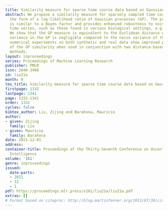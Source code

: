 ```yaml
---
title: Similarity measure for sparse time course data based on Gaussian processes
abstract: We propose a similarity measure for sparsely sampled time course data in
  the form of a log-likelihood ratio of Gaussian processes (GP). The proposed GP similarity
  is similar to a Bayes factor and provides enhanced robustness to noise in sparse
  time series, such as those found in various biological settings, e.g., gene transcriptomics.
  We show that the GP measure is equivalent to the Euclidean distance when the noise
  variance in the GP is negligible compared to the noise variance of the signal. Our
  numerical experiments on both synthetic and real data show improved performance
  of the GP similarity when used in conjunction with two distance-based clustering
  methods.
layout: inproceedings
series: Proceedings of Machine Learning Research
publisher: PMLR
issn: 2640-3498
id: liu21a
month: 0
tex_title: Similarity measure for sparse time course data based on Gaussian processes
firstpage: 1332
lastpage: 1341
page: 1332-1341
order: 1332
cycles: false
bibtex_author: Liu, Zijing and Barahona, Mauricio
author:
- given: Zijing
  family: Liu
- given: Mauricio
  family: Barahona
date: 2021-12-01
address:
container-title: Proceedings of the Thirty-Seventh Conference on Uncertainty in Artificial
  Intelligence
volume: '161'
genre: inproceedings
issued:
  date-parts:
  - 2021
  - 12
  - 1
pdf: https://proceedings.mlr.press/v161/liu21a/liu21a.pdf
extras: []
# Format based on citeproc: http://blog.martinfenner.org/2013/07/30/citeproc-yaml-for-bibliographies/
---
```

